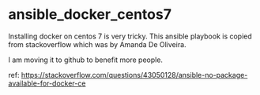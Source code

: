 # ansible_docker_centos7

Installing docker on centos 7 is very tricky. This ansible playbook is copied from stackoverflow
which was by Amanda De Oliveira.

I am moving it to github to benefit more people.

ref: https://stackoverflow.com/questions/43050128/ansible-no-package-available-for-docker-ce
